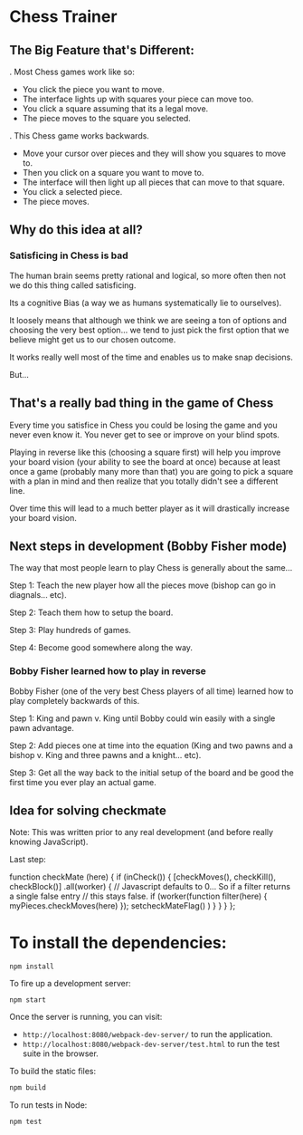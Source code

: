 # Chess Trainer

## The Big Feature that's Different:

. Most Chess games work like so:

* You click the piece you want to move.
* The interface lights up with squares your piece can move too.
* You click a square assuming that its a legal move.
* The piece moves to the square you selected.

. This Chess game works backwards.

* Move your cursor over pieces and they will show you squares to move to.
* Then you click on a square you want to move to.
* The interface will then light up all pieces that can move to that square.
* You click a selected piece.
* The piece moves.

## Why do this idea at all?

### Satisficing in Chess is bad

The human brain seems pretty rational and logical, so more often then not we do
this thing called satisficing.

Its a cognitive Bias (a way we as humans systematically lie to ourselves).

It loosely means that although we think we are seeing a ton of options and
choosing the very best option... we tend to just pick the first option that we
believe might get us to our chosen outcome.

It works really well most of the time and enables us to make snap decisions.

But...

## That's a really bad thing in the game of Chess 

Every time you satisfice in Chess you could be losing the game and you never
even know it. You never get to see or improve on your blind spots.

Playing in reverse like this (choosing a square first) will help you improve
your board vision (your ability to see the board at once) because at least once
a game (probably many more than that) you are going to pick a square with a plan
in mind and then realize that you totally didn't see a different line.

Over time this will lead to a much better player as it will drastically increase
your board vision.

## Next steps in development (Bobby Fisher mode)

The way that most people learn to play Chess is generally about the same...

Step 1: Teach the new player how all the pieces move (bishop can go in
diagnals... etc).

Step 2: Teach them how to setup the board.

Step 3: Play hundreds of games.

Step 4: Become good somewhere along the way.

### Bobby Fisher learned how to play in reverse

Bobby Fisher (one of the very best Chess players of all time) learned how to
play completely backwards of this.

Step 1: King and pawn v. King until Bobby could win easily with a single pawn
advantage.

Step 2: Add pieces one at time into the equation (King and two pawns and a
bishop v. King and three pawns and a knight... etc).

Step 3: Get all the way back to the initial setup of the board and be good the 
first time you ever play an actual game.


## Idea for solving checkmate

Note: This was written prior to any real development (and before really knowing 
JavaScript).

Last step:

function checkMate (here) {
  if (inCheck()) {
    [checkMoves(), checkKill(), checkBlock()]
      .all(worker) {
      // Javascript defaults to 0... So if a filter returns a single false entry
      // this stays false.
        if (worker(function filter(here) {
          myPieces.checkMoves(here)
        });
          setcheckMateFlag()
        )
        }
      }
  }
};

# To install the dependencies:

```
npm install
```

To fire up a development server:

```
npm start
```

Once the server is running, you can visit:

* `http://localhost:8080/webpack-dev-server/` to run the application.
* `http://localhost:8080/webpack-dev-server/test.html` to run the test suite in the browser.

To build the static files:

```js
npm build
```


To run tests in Node:

```js
npm test
```
